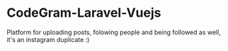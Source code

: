 # CodeGram-Laravel-Vuejs
Platform for uploading posts, folowing people and being followed as well, it's an instagram duplicate :)
